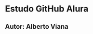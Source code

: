 <h1>Estudo GitHub Alura</h1>
<h2>Autor: Alberto Viana</h2>
<script language='javascript'>
  window.alert("Notte e giorno a faticar...");
</script>
